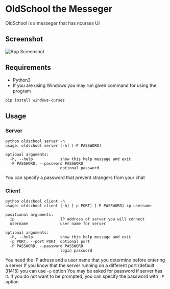 # OldSchool the Messeger
OldSchool is a messeger that has ncurses UI

## Screenshot
![App Screenshot](https://raw.githubusercontent.com/Sebatkar/OldSchool/master/images/oldschool.png)

## Requirements
* Python3
* If you are using Windows you may run given command for using the program
```bash
pip install windows-curses
```

## Usage
### Server
```
python oldschool server -h
usage: oldschool server [-h] [-P PASSWORD]

optional arguments:
  -h, --help            show this help message and exit
  -P PASSWORD, --password PASSWORD
                        optional password
```
You can specify a password that prevent strangers from your chat
### Client
```
python oldschool client -h
usage: oldschool client [-h] [-p PORT] [-P PASSWORD] ip username

positional arguments:
  ip                    IP address of server you will connect
  username              user name for server

optional arguments:
  -h, --help            show this help message and exit
  -p PORT, --port PORT  optional port
  -P PASSWORD, --password PASSWORD
                        login password
```
You need the IP adress and a user name that you determine before entering a server
If you know that the server running on a different port (default 31415) you can use `-p` option
You may be asked for password if server has it. If you do not want to be prompted, you can specify the password with `-P` option

